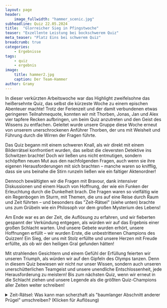 ```yaml
---
layout: page
header:
    image_fullwidth: "hammer_scenic.jpg"
subheadline: Quiz 22.05.2024
title:  "Glorreicher Sieg in Pfingstwoche"
teaser: "Exzellente Leistung bei bockschwerem Quiz"
meta_teaser: "Platz Eins bei schwerem Quiz"
breadcrumb: true
categories:
    - Ergebnisse
tags:
    - quiz
    - ergebnis
image:
    title: hammer2.jpg
    caption: Der Team-Hammer
author: Gramy
---
```


In dieser verkürzten Arbeitswoche war das Highlight zweifelsohne das heißersehnte Quiz, das selbst die kürzeste Woche zu einem epischen Abenteuer machte! 
Trotz der Ferienzeit und der damit verbundenen etwas geringeren Teilnahmequote, konnten wir mit Thorben, Jonas, Jan und Alex vier tapfere Recken aufbringen, um beim Quiz anzutreten und den Geist des Wissens zu entfachen. 
Geleitet wurde unsere Gruppe diese Woche erneut von unserem unerschrockenen Anführer Thorben, der uns mit Weisheit und Führung durch die Wirren der Fragen führte.

Das Quiz begann mit einem schweren Knall, als wir direkt mit einem Bilderrätsel konfrontiert wurden, das selbst die cleversten Detektive ins Schwitzen brachte! 
Doch wir ließen uns nicht entmutigen, sondern schöpften neuen Mut aus den nachfolgenden Fragen, auch wenn sie ihre eigenen Herausforderungen mit sich brachten – manche waren so knifflig, dass sie uns beinahe die Stirn runzeln ließen wie ein faltiger Aktenordner!

Dennoch bewältigten wir die Fragen mit Bravour, dank intensiver Diskussionen und einem Hauch von Hoffnung, der wie ein Funken der Erleuchtung durch die Dunkelheit brach. Die Fragen waren so vielfältig wie ein Regenbogen im Sturm, mit Themen, die uns auf eine Reise durch Raum und Zeit führten – und besonders das "Zeit-Rätsel" (siehe unten) brachte uns zum Grübeln wie ein Philosoph vor dem großen Mysterium des Lebens!

Am Ende war es an der Zeit, die Auflösung zu erfahren, und wir fieberten gespannt der Verkündung entgegen, als würden wir auf das Ergebnis einer großen Schlacht warten. 
Und unsere Gebete wurden erhört, unsere Hoffnungen erfüllt – wir wurden Erste, die unbestrittenen Champions des Quizzen! 
Ein Sieg, der uns mit Stolz erfüllte und unsere Herzen mit Freude erfüllte, als ob wir den heiligen Gral gefunden hätten!

Mit strahlenden Gesichtern und einem Gefühl der Erfüllung feierten wir unseren Triumph, als würden wir auf den Gipfeln des Olymps tanzen. 
Denn in diesem Quiz bewiesen wir nicht nur unser Wissen, sondern auch unseren unerschütterlichen Teamgeist und unsere unendliche Entschlossenheit, jede Herausforderung zu meistern! 
Bis zum nächsten Quiz, wenn wir erneut in die Schlacht ziehen und unsere Legende als die größten Quiz-Champions aller Zeiten weiter schreiben!


<details>
    <summary>Zeit-Rätsel: Was kann man scherzhaft als "baumlanger Abschnitt anderer Prügel" umschreiben? (Klicken für Auflösung)</summary>
    Esche
</details>